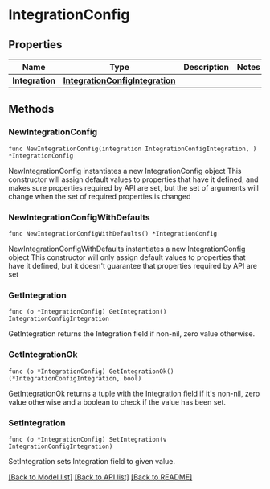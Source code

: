 # IntegrationConfig

## Properties

Name | Type | Description | Notes
------------ | ------------- | ------------- | -------------
**Integration** | [**IntegrationConfigIntegration**](integrationConfig_integration.md) |  | 

## Methods

### NewIntegrationConfig

`func NewIntegrationConfig(integration IntegrationConfigIntegration, ) *IntegrationConfig`

NewIntegrationConfig instantiates a new IntegrationConfig object
This constructor will assign default values to properties that have it defined,
and makes sure properties required by API are set, but the set of arguments
will change when the set of required properties is changed

### NewIntegrationConfigWithDefaults

`func NewIntegrationConfigWithDefaults() *IntegrationConfig`

NewIntegrationConfigWithDefaults instantiates a new IntegrationConfig object
This constructor will only assign default values to properties that have it defined,
but it doesn't guarantee that properties required by API are set

### GetIntegration

`func (o *IntegrationConfig) GetIntegration() IntegrationConfigIntegration`

GetIntegration returns the Integration field if non-nil, zero value otherwise.

### GetIntegrationOk

`func (o *IntegrationConfig) GetIntegrationOk() (*IntegrationConfigIntegration, bool)`

GetIntegrationOk returns a tuple with the Integration field if it's non-nil, zero value otherwise
and a boolean to check if the value has been set.

### SetIntegration

`func (o *IntegrationConfig) SetIntegration(v IntegrationConfigIntegration)`

SetIntegration sets Integration field to given value.



[[Back to Model list]](../README.md#documentation-for-models) [[Back to API list]](../README.md#documentation-for-api-endpoints) [[Back to README]](../README.md)


